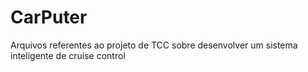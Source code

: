 # CarPuter
Arquivos referentes ao projeto de TCC sobre desenvolver um sistema inteligente de cruise control
